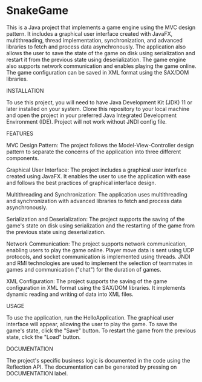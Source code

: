 # SnakeGame
This is a Java project that implements a game engine using the MVC design pattern. It includes a graphical user interface created with JavaFX, multithreading, thread implementation, synchronization, and advanced libraries to fetch and process data asynchronously. The application also allows the user to save the state of the game on disk using serialization and restart it from the previous state using deserialization. The game engine also supports network communication and enables playing the game online. The game configuration can be saved in XML format using the SAX/DOM libraries.

INSTALLATION

To use this project, you will need to have Java Development Kit (JDK) 11 or later installed on your system. Clone this repository to your local machine and open the project in your preferred Java Integrated Development Environment (IDE). Project will not work without JNDI config file.

FEATURES

MVC Design Pattern: The project follows the Model-View-Controller design pattern to separate the concerns of the application into three different components.

Graphical User Interface: The project includes a graphical user interface created using JavaFX. It enables the user to use the application with ease and follows the best practices of graphical interface design.

Multithreading and Synchronization: The application uses multithreading and synchronization with advanced libraries to fetch and process data asynchronously.

Serialization and Deserialization: The project supports the saving of the game's state on disk using serialization and the restarting of the game from the previous state using deserialization.

Network Communication: The project supports network communication, enabling users to play the game online. Player move data is sent using UDP protocols, and socket communication is implemented using threads. JNDI and RMI technologies are used to implement the selection of teammates in games and communication ("chat") for the duration of games.

XML Configuration: The project supports the saving of the game configuration in XML format using the SAX/DOM libraries. It implements dynamic reading and writing of data into XML files.

USAGE

To use the application, run the HelloApplication. The graphical user interface will appear, allowing the user to play the game. To save the game's state, click the "Save" button. To restart the game from the previous state, click the "Load" button.

DOCUMENTATION

The project's specific business logic is documented in the code using the Reflection API. The documentation can be generated by pressing on DOCUMENTATION label.
